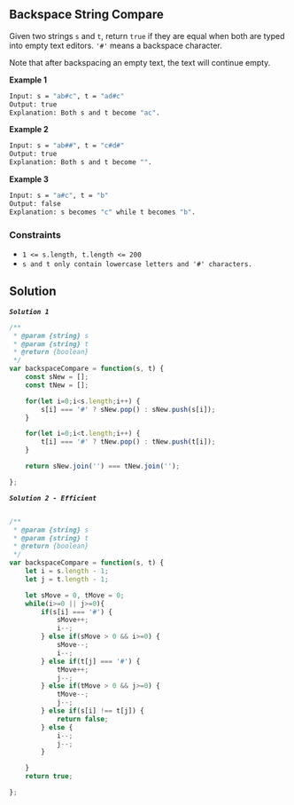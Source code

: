 
##  Backspace String Compare

Given two strings ```s``` and ```t```, return ```true``` if they are equal when both are typed into empty text editors. ```'#'``` means a backspace character.

Note that after backspacing an empty text, the text will continue empty.
 


 




**Example 1**
```bash
Input: s = "ab#c", t = "ad#c"
Output: true
Explanation: Both s and t become "ac".
```

**Example 2**
```bash
Input: s = "ab##", t = "c#d#"
Output: true
Explanation: Both s and t become "".
```

**Example 3**
```bash
Input: s = "a#c", t = "b"
Output: false
Explanation: s becomes "c" while t becomes "b".
```

### Constraints

- ```1 <= s.length, t.length <= 200```
- ```s and t only contain lowercase letters and '#' characters.```

## Solution

***```Solution 1```***
```javascript
/**
 * @param {string} s
 * @param {string} t
 * @return {boolean}
 */
var backspaceCompare = function(s, t) {
    const sNew = [];
    const tNew = [];

    for(let i=0;i<s.length;i++) {
        s[i] === '#' ? sNew.pop() : sNew.push(s[i]);
    }

    for(let i=0;i<t.length;i++) {
        t[i] === '#' ? tNew.pop() : tNew.push(t[i]);
    }

    return sNew.join('') === tNew.join('');

};
```
***```Solution 2 - Efficient```***

```javascript

/**
 * @param {string} s
 * @param {string} t
 * @return {boolean}
 */
var backspaceCompare = function(s, t) {
    let i = s.length - 1;
    let j = t.length - 1;

    let sMove = 0, tMove = 0;
    while(i>=0 || j>=0){
        if(s[i] === '#') {
            sMove++;
            i--;
        } else if(sMove > 0 && i>=0) {
            sMove--;
            i--;
        } else if(t[j] === '#') {
            tMove++;
            j--;
        } else if(tMove > 0 && j>=0) {
            tMove--;
            j--;
        } else if(s[i] !== t[j]) {
            return false;
        } else {
            i--;
            j--;
        }

    }
    return true;

};
```
